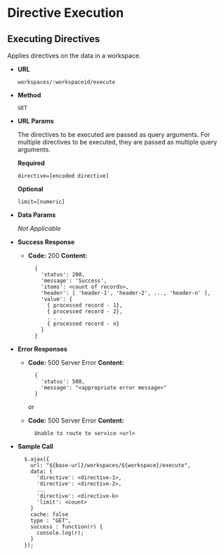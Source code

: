 # Directive Execution

## Executing Directives

Applies directives on the data in a workspace.

* **URL**

  `workspaces/:workspaceid/execute`

* **Method**

  `GET`

* **URL Params**

  The directives to be executed are passed as query arguments. For multiple directives to
  be executed, they are passed as multiple query arguments.

  **Required**

  `directive=[encoded directive]`

  **Optional**

  `limit=[numeric]`

* **Data Params**

  _Not Applicable_

* **Success Response**

  * **Code:** 200
    **Content:**
    ```
      {
        'status': 200,
        'message': 'Success',
        'items': <count of records>,
        'header': [ 'header-1', 'header-2', ..., 'header-n' ],
        'value': {
          { processed record - 1},
          { processed record - 2},
          . . .
          { processed record - n}
        }
      }
    ```

* **Error Responses**

  * **Code:** 500 Server Error
    **Content:**
    ```
      {
        'status': 500,
        'message': "<appropriate error message>"
      }
    ```

    or

  * **Code:** 500 Server Error
    **Content:**
    ```
      Unable to route to service <url>
    ```

* **Sample Call**

  ```
    $.ajax({
      url: "${base-url}/workspaces/${workspace}/execute",
      data: {
        'directive': <directive-1>,
        'directive': <directive-2>,
        ...
        'directive': <directive-k>
        'limit': <count>
      }
      cache: false
      type : "GET",
      success : function(r) {
        console.log(r);
      }
    });
  ```
